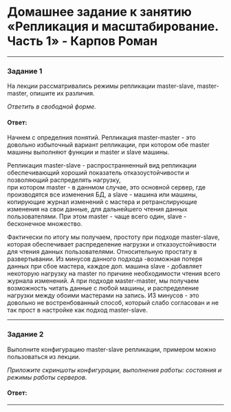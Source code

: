 # Домашнее задание к занятию «Репликация и масштабирование. Часть 1» - Карпов Роман

---

### Задание 1

На лекции рассматривались режимы репликации master-slave, master-master, опишите их различия.

*Ответить в свободной форме.*

#### Ответ:  

Начнем с определния понятий.
Репликация master-master - это довольно избыточный вариант репликации, при котором обе master машины выполняют функции и master и slave машины. 

Репликация master-slave - распространненный вид репликации обеспечивающий хороший показатель отказоустойчивости и позволяющий распределять нагрузку,  
при котором master - в даннмом случае, это основной сервер, где производятся все изменения БД, 
а slave - машина или машины, копирующие журнал изменений с мастера и ретранслирующие изменения на свои данные, для дальнейшего чтения данных пользователями.
При этом master - чаще всего один, slave - бесконечное множество. 

Фактически по итогу мы получаем, простоту при подходе master-slave, которая обеспечивает распределение нагрузки и отказоустойчивости для чтения данных пользователями.
Относительную простату в развертывании. Из минусов данного подхода -возможная потеря данных при сбое мастера, каждое доп. машина slave - добавляет некоторую нагрузку на master
по причине необходимости чтения всего журнала изменений. 
А при подходе мaster-master, мы получаем возможность читать данные с любой машины, и распределение нагрузки между обоими мастерами на запись. ИЗ минусов - это довольно не востренбованный способ, 
который слабо согласован и не так прост в настройке как подход master-slave.

---

### Задание 2

Выполните конфигурацию master-slave репликации, примером можно пользоваться из лекции.

*Приложите скриншоты конфигурации, выполнения работы: состояния и режимы работы серверов.*

#### Ответ:  

---

